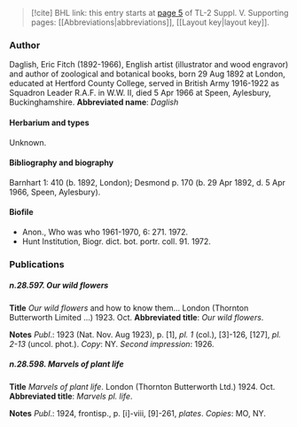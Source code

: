 > [!cite] BHL link: this entry starts at [page 5](https://www.biodiversitylibrary.org/page/33259051) of TL-2 Suppl. V.
> Supporting pages: [[Abbreviations|abbreviations]], [[Layout key|layout key]].

### Author

Daglish, Eric Fitch (1892-1966), English artist (illustrator and wood engravor) and author of zoological and botanical books, born 29 Aug 1892 at London, educated at Hertford County College, served in British Army 1916-1922 as Squadron Leader R.A.F. in W.W. II, died 5 Apr 1966 at Speen, Aylesbury, Buckinghamshire. 
**Abbreviated name**: *Daglish*

#### Herbarium and types

Unknown.

#### Bibliography and biography

Barnhart 1: 410 (b. 1892, London); Desmond p. 170 (b. 29 Apr 1892, d. 5 Apr 1966, Speen, Aylesbury).

#### Biofile

- Anon., Who was who 1961-1970, 6: 271. 1972.
- Hunt Institution, Biogr. dict. bot. portr. coll. 91. 1972.

### Publications

##### n.28.597. Our wild flowers

**Title**
*Our wild flowers* and how to know them... London (Thornton Butterworth Limited ...) 1923. Oct.
**Abbreviated title**: *Our wild flowers*.

**Notes**
*Publ*.: 1923 (Nat. Nov. Aug 1923), p. \[1\], *pl. 1* (col.), \[3\]-126, \[127\], *pl. 2-13* (uncol. phot.).
*Copy*: NY.
*Second impression*: 1926.

##### n.28.598. Marvels of plant life

**Title**
*Marvels of plant life*. London (Thornton Butterworth Ltd.) 1924. Oct.
**Abbreviated title**: *Marvels pl. life*.

**Notes**
*Publ*.: 1924, frontisp., p. \[i\]-viii, \[9\]-261, *plates*. *Copies*: MO, NY.

